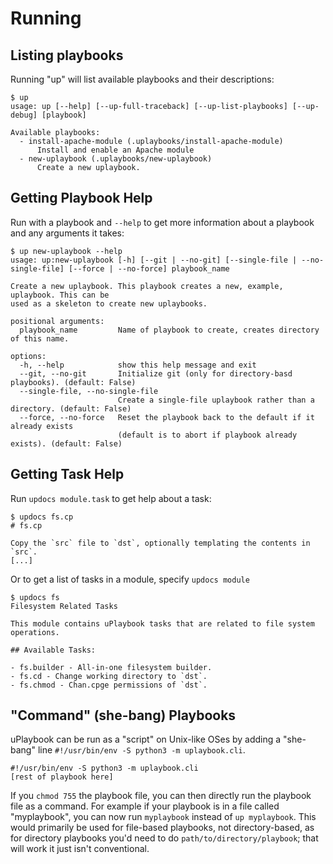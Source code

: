 # Running

## Listing playbooks

Running "up" will list available playbooks and their descriptions:

    $ up
    usage: up [--help] [--up-full-traceback] [--up-list-playbooks] [--up-debug] [playbook]

    Available playbooks:
      - install-apache-module (.uplaybooks/install-apache-module)
          Install and enable an Apache module
      - new-uplaybook (.uplaybooks/new-uplaybook)
          Create a new uplaybook.

## Getting Playbook Help

Run with a playbook and `--help` to get more information about a playbook and any
arguments it takes:

    $ up new-uplaybook --help
    usage: up:new-uplaybook [-h] [--git | --no-git] [--single-file | --no-single-file] [--force | --no-force] playbook_name

    Create a new uplaybook. This playbook creates a new, example, uplaybook. This can be
    used as a skeleton to create new uplaybooks.

    positional arguments:
      playbook_name         Name of playbook to create, creates directory of this name.

    options:
      -h, --help            show this help message and exit
      --git, --no-git       Initialize git (only for directory-basd playbooks). (default: False)
      --single-file, --no-single-file
                            Create a single-file uplaybook rather than a directory. (default: False)
      --force, --no-force   Reset the playbook back to the default if it already exists
                            (default is to abort if playbook already exists). (default: False)

## Getting Task Help

Run `updocs module.task` to get help about a task:

    $ updocs fs.cp
    # fs.cp

    Copy the `src` file to `dst`, optionally templating the contents in `src`.
    [...]

Or to get a list of tasks in a module, specify `updocs module`

    $ updocs fs
    Filesystem Related Tasks

    This module contains uPlaybook tasks that are related to file system operations.

    ## Available Tasks:

    - fs.builder - All-in-one filesystem builder.
    - fs.cd - Change working directory to `dst`.
    - fs.chmod - Chan.cpge permissions of `dst`.

## "Command" (she-bang) Playbooks

uPlaybook can be run as a "script" on Unix-like OSes by adding a "she-bang" line
`#!/usr/bin/env -S python3 -m uplaybook.cli`.

    #!/usr/bin/env -S python3 -m uplaybook.cli
    [rest of playbook here]

If you `chmod 755` the playbook file, you can then directly run the playbook file as a
command.  For example if your playbook is in a file called "myplaybook", you can now run
`myplaybook` instead of `up myplaybook`.  This would primarily be used for file-based
playbooks, not directory-based, as for directory playbooks you'd need to do
`path/to/directory/playbook`; that will work it just isn't conventional.

<!-- vim: set tw=90: -->
